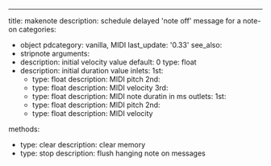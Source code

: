 ---
title: makenote
description: schedule delayed 'note off' message for a note-on
categories:
- object
pdcategory: vanilla, MIDI
last_update: '0.33'
see_also:
- stripnote
arguments:
- description: initial velocity value 
  default: 0
  type: float
- description: initial duration value 
inlets:
  1st:
  - type: float
    description: MIDI pitch
  2nd:
  - type: float
    description: MIDI velocity
  3rd:
  - type: float
    description: MIDI note duratin in ms
outlets:
  1st:
  - type: float
    description: MIDI pitch
  2nd:
  - type: float
    description: MIDI velocity

methods:
  - type: clear
    description: clear memory
  - type: stop
    description: flush hanging note on messages

